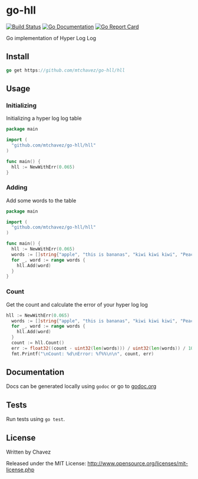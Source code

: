 # go-hll

[![Build Status](https://travis-ci.org/mtchavez/go-hll.png)](https://travis-ci.org/mtchavez/go-hll)
[![Go Documentation](http://img.shields.io/badge/go-documentation-blue.svg?style=flat-square)](http://godoc.org/github.com/mtchavez/go-hll)
[![Go Report Card](https://goreportcard.com/badge/github.com/mtchavez/go-hll)](https://goreportcard.com/report/github.com/mtchavez/go-hll)

Go implementation of Hyper Log Log

## Install

```go
go get https://github.com/mtchavez/go-hll/hll
```

## Usage

### Initializing
Initializing a hyper log log table

```go
package main

import (
  "github.com/mtchavez/go-hll/hll"
)

func main() {
  hll := NewWithErr(0.065)
}
```

### Adding
Add some words to the table

```go
package main

import (
  "github.com/mtchavez/go-hll/hll"
)

func main() {
  hll := NewWithErr(0.065)
  words := []string{"apple", "this is bananas", "kiwi kiwi kiwi", "Peach is a peach", "apple banana peach wiki pear"}
  for _, word := range words {
    hll.Add(word)
  }
}
```

### Count
Get the count and calculate the error of your hyper log log

```go
hll := NewWithErr(0.065)
  words := []string{"apple", "this is bananas", "kiwi kiwi kiwi", "Peach is a peach", "apple banana peach wiki pear"}
  for _, word := range words {
    hll.Add(word)
  }
  count := hll.Count()
  err := float32((count - uint32(len(words))) / uint32(len(words)) / 100.0)
  fmt.Printf("\nCount: %d\nError: %f%%\n\n", count, err)

```

## Documentation

Docs can be generated locally using ```godoc``` or go to [godoc.org](http://godoc.org/github.com/mtchavez/go-hll/hll)

## Tests

Run tests using ```go test```.

## License

Written by Chavez

Released under the MIT License: http://www.opensource.org/licenses/mit-license.php

